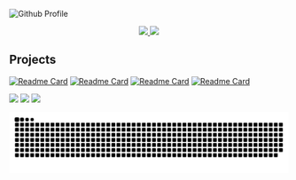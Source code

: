 ![Github Profile](https://github.com/dantonbertuol/dantonbertuol/assets/32557284/708dbb3f-1780-45c2-b5d0-c23adfcebd7b)

<div align="center">
  <a href="https://github.com/dantonbertuol">
  <img height="180em" src="https://github-readme-stats.vercel.app/api?username=dantonbertuol&show_icons=true&theme=radical&include_all_commits=true&count_private=true"/>
  <img height="180em" src="https://github-readme-stats.vercel.app/api/top-langs/?username=dantonbertuol&layout=compact&langs_count=7&theme=radical"/></a>
</div>

## Projects
[![Readme Card](https://github-readme-stats.vercel.app/api/pin/?username=dantonbertuol&repo=open-datalakehouse-stack&theme=radical)](https://github.com/dantonbertuol/open-datalakehouse-stack)
[![Readme Card](https://github-readme-stats.vercel.app/api/pin/?username=dantonbertuol&repo=join-sheets&theme=radical)](https://github.com/dantonbertuol/join-sheets)
[![Readme Card](https://github-readme-stats.vercel.app/api/pin/?username=dantonbertuol&repo=url-shortner&theme=radical)](https://github.com/dantonbertuol/url-shortner)
[![Readme Card](https://github-readme-stats.vercel.app/api/pin/?username=dantonbertuol&repo=desafio-powerbi&theme=radical)](https://github.com/dantonbertuol/desafio-powerbi)
 
<div>
  <a href="https://instagram.com/dantonbertuol" target="_blank"><img src="https://img.shields.io/badge/-Instagram-%23E4405F?style=for-the-badge&logo=instagram&logoColor=white" target="_blank"></a>
  <a href="https://www.linkedin.com/in/dantonbertuol" target="_blank"><img src="https://img.shields.io/badge/-LinkedIn-%230077B5?style=for-the-badge&logo=linkedin&logoColor=white" target="_blank"></a> 
  <a href = "mailto:dantonjb@gmail.com"><img src="https://img.shields.io/badge/-Gmail-%23333?style=for-the-badge&logo=gmail&logoColor=white" target="_blank"></a>
</div>  

![Snake animation](https://github.com/dantonbertuol/dantonbertuol/blob/output/github-contribution-grid-snake.svg)

